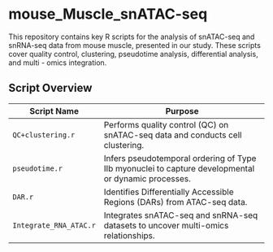 # mouse_Muscle_snATAC-seq
This repository contains key R scripts for the analysis of  snATAC-seq and snRNA-seq data from mouse muscle, presented in our study. These scripts cover quality control, clustering, pseudotime analysis, differential analysis, and multi - omics integration.

## Script Overview

| Script Name          | Purpose                                                                 |
|----------------------|-------------------------------------------------------------------------|
| `QC+clustering.r`    | Performs quality control (QC) on snATAC-seq data and conducts cell clustering. |
| `pseudotime.r`       | Infers pseudotemporal ordering of Type IIb myonuclei to capture developmental or dynamic processes. |
| `DAR.r`              | Identifies Differentially Accessible Regions (DARs) from ATAC-seq data. |
| `Integrate_RNA_ATAC.r` | Integrates snATAC-seq and snRNA-seq datasets to uncover multi-omics relationships. |
